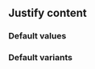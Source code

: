 ## Justify content

<!-- <values.jusifyContent> -->
### Default values

<!-- </values.jusifyContent> -->


<!-- <variants.jusifyContent> -->
### Default variants

<!-- </variants.jusifyContent> -->
